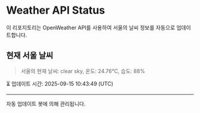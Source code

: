 
# Weather API Status

이 리포지토리는 OpenWeather API를 사용하여 서울의 날씨 정보를 자동으로 업데이트합니다.

## 현재 서울 날씨
> 서울의 현재 날씨: clear sky, 온도: 24.76°C, 습도: 88%

⏳ 업데이트 시간: 2025-09-15 10:43:49 (UTC)

---
자동 업데이트 봇에 의해 관리됩니다.
